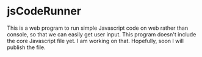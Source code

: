 # jsCodeRunner
This is a web program to run simple Javascript code on web rather than console, so that we can easily get user input.
This program doesn't include the core Javascript file yet. I am working on that. Hopefully, soon I will publish the file.
